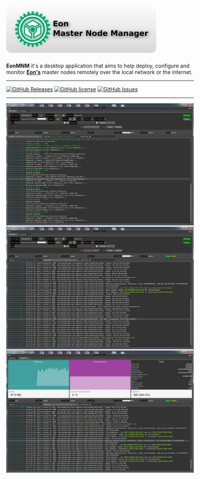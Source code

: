 
# ![logo](images/logo.png)
**EonMNM** it's a desktop application that aims to help deploy, configure and monitor **[Eon's](https://github.com/EonTechnology)** master nodes remotely over the local network or the internet.

---

[![GitHub Releases](https://img.shields.io/github/release/zof-r/eonmnm/all.svg)](https://github.com/Zof-R/EonMNM/releases)
[![GitHub license](https://img.shields.io/badge/license-GPL-blue.svg)](https://github.com/Zof-R/EonMNM/blob/master/LICENSE)
[![GitHub Issues](https://img.shields.io/github/issues/zof-r/eonmnm.svg)](http://github.com/zof-r/EonMNM/issues)

---

![Updating](/images/mnm0.jpg)
![Service running](/images/mnm1.jpg)
![Monitoring](/images/mnm2.jpg)